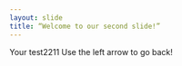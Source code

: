 ```yaml
---
layout: slide
title: “Welcome to our second slide!”
---
```

Your test2211
Use the left arrow to go back!
